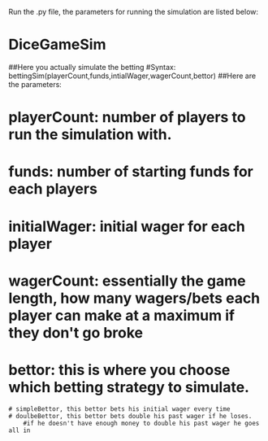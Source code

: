 Run the .py file, the parameters for running the simulation are listed below: 

# DiceGameSim
##Here you actually simulate the betting
#Syntax: bettingSim(playerCount,funds,intialWager,wagerCount,bettor)
##Here are the parameters:
# playerCount: number of players to run the simulation with. 
# funds: number of starting funds for each players
# initialWager: initial wager for each player
# wagerCount: essentially the game length, how many wagers/bets each player can make at a maximum if they don't go broke
# bettor: this is where you choose which betting strategy to simulate.
    # simpleBettor, this bettor bets his initial wager every time
    # doulbeBettor, this bettor bets double his past wager if he loses.
        #if he doesn't have enough money to double his past wager he goes all in
